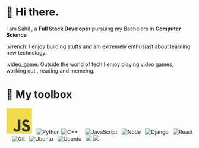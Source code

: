 # 👋 Hi there.

<p>I am Sahil , a <strong>Full Stack Developer</strong> pursuing my Bachelors in <strong>Computer Science</strong><br>
<p> :wrench: I enjoy building stuffs and am extremely enthusiast about learning new technology. </p>
<p> :video_game:  Outside the world of tech I enjoy playing video games, working out , reading and memeing. </p> 



# 🧰 My toolbox
<section float="left">
 <img  src="https://raw.githubusercontent.com/devicons/devicon/1119b9f84c0290e0f0b38982099a2bd027a48bf1/icons/javascript/javascript-original.svg" alt="JavaScript" width="70" height="70" /> &nbsp; 
<img src="https://upload.wikimedia.org/wikipedia/commons/thumb/c/c3/Python-logo-notext.svg/165px-Python-logo-notext.svg.png?20220730085405" alt="Python" width="50" height="50"/> 
<img src="https://upload.wikimedia.org/wikipedia/commons/thumb/1/18/ISO_C%2B%2B_Logo.svg/459px-ISO_C%2B%2B_Logo.svg.png?20170928190710" alt="C++" width="50" height="50"/> &nbsp; &nbsp;
 <img  src="https://raw.githubusercontent.com/sachuverma/sachuverma/master/icons/express.png" alt="JavaScript" width="70" height="70" /> &nbsp; 
 <img src="https://raw.githubusercontent.com/sachuverma/sachuverma/master/icons/node.png" alt="Node" width="70" height="70"/> &nbsp;
 <img src="https://raw.githubusercontent.com/sachuverma/sachuverma/master/icons/django.png" alt="Django" width="70" height="70"/> &nbsp;
 <img src="https://raw.githubusercontent.com/sachuverma/sachuverma/master/icons/react.png" alt="React" width="70" height="70"/> &nbsp; &nbsp;
  <img src="https://raw.githubusercontent.com/sachuverma/sachuverma/master/icons/git.png" alt="Git" width="70" height="70"/> &nbsp;
  <img src="https://raw.githubusercontent.com/sachuverma/sachuverma/master/icons/ubuntu.png" alt="Ubuntu" width="70" height="70"/> &nbsp;
  <img src="https://raw.githubusercontent.com/sachuverma/sachuverma/master/icons/linux.png" alt="Ubuntu" width="70" height="70"/> &nbsp;

  <img src=" 	https://img.shields.io/badge/Flask-000000?style=for-the-badge&logo=flask&logoColor=white" />
<img src ="https://img.shields.io/badge/React-20232A?style=for-the-badge&logo=react&logoColor=61DAFB"/>

 
 </section>

